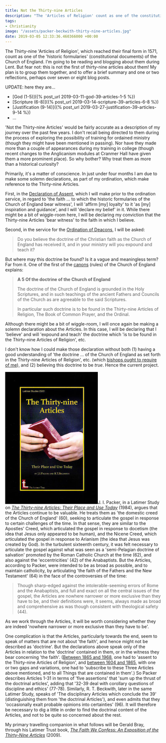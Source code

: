 ```yaml
---
title: Not the Thirty-nine Articles
description: "The 'Articles of Religion' count as one of the constitutional documents of the Church of England. I'm going to be blogging about them during Lent."
tags:
- Christianity
image: "/assets/packer-beckwith-thirty-nine-articles.jpg"
date: 2019-03-05 12:33:36.460366000 +00:00
---
```

The Thirty-nine 'Articles of Religion', which reached their final form in 1571, count as one of the 'historic formularies' (constitutional documents) of the Church of England. I'm going to be reading and blogging about them during Lent. But fear not: this is not the first of thirty-nine articles about them! My plan is to group them together, and to offer a brief summary and one or two reflections, perhaps over seven or eight blog posts.

UPDATE: here they are...

* [God (1-5)]({% post_url 2019-03-11-god-39-articles-1-5 %})
* [Scripture (6-8)]({% post_url 2019-03-14-scripture-39-articles-6-8 %})
* [Justification (9-14)]({% post_url 2019-03-27-justification-39-articles-9-14 %})
* ...

'Not the Thirty-nine Articles' would be fairly accurate as a description of my journey over the past few years. I don't recall being directed to them during the process of exploring the possibility of training for ordained ministry (though they might have been mentioned in passing). Nor have they made more than a couple of appearances during my training in college (though recent changes to the Anglicanism modules at Cranmer Hall have given them a more prominent place). So why bother? Why treat them as more than a historical curiosity?

Primarily, it's a matter of conscience. In just under four months I am due to make some solemn declarations, as part of my ordination, which make reference to the Thirty-nine Articles.

First, in the [Declaration of Assent](https://www.churchofengland.org/prayer-and-worship/worship-texts-and-resources/common-worship/ministry/declaration-assent), which I will make prior to the ordination service, in regard to 'the faith ... to which the historic formularies of the Church of England bear witness', I will 'affirm [my] loyalty' to it 'as [my] inspiration and guidance', and I will 'declare my belief' in it. While there might be a bit of wiggle-room here, I will be declaring my conviction that the Thirty-nine Articles 'bear witness' to the faith in which I believe.

Second, in the service for the [Ordination of Deacons](https://www.churchofengland.org/prayer-and-worship/worship-texts-and-resources/common-worship/ministry/common-worship-ordination-services#mm012), I will be asked:

> Do you believe the doctrine of the Christian faith as the Church of England has received it, and in your ministry will you expound and teach it?

But where may this doctrine be found? Is it a vague and meaningless term? Far from it. One of the first of the [canons](https://www.churchofengland.org/more/policy-and-thinking/canons-church-england/section-a#b5) (rules) of the Church of England explains:

> **A 5 Of the doctrine of the Church of England**
>
> The doctrine of the Church of England is grounded in the Holy Scriptures, and in such teachings of the ancient Fathers and Councils of the Church as are agreeable to the said Scriptures.
>
> In particular such doctrine is to be found in the Thirty-nine Articles of Religion, The Book of Common Prayer, and the Ordinal.

Although there might be a bit of wiggle-room, I will once again be making a solemn declaration about the Articles. In this case, I will be declaring that I 'believe' and will 'expound and teach' the doctrine which 'is to be found in the Thirty-nine Articles of Religion', etc.

I don't know how I could make those declaration without both (1) having a good understanding of 'the doctrine ... of the Church of England as set forth in the Thirty-nine Articles of Religion', etc. (which [bishops ought to require of me](https://www.churchofengland.org/more/policy-and-thinking/canons-church-england/section-c#b67)), and (2) believing this doctrine to be _true_. Hence the current project.

[<img alt="The Thirty-nine Articles: Their Place and Use Today, by J. I. Packer and R. T. Beckwith" src="/assets/packer-beckwith-thirty-nine-articles.jpg" class="alignright" />](https://www.latimertrust.org/product-page/the-thirty-nine-articles-their-place-and-use-today "The Thirty-nine Articles: Their Place and Use Today, by J. I. Packer and R. T. Beckwith")J. I. Packer, in a Latimer Study on [_The Thirty-nine Articles: Their Place and Use Today_](https://www.latimertrust.org/product-page/the-thirty-nine-articles-their-place-and-use-today) (1984), argues that the Articles continue to be valuable. He treats them as 'the domestic creed of the Church of England' (60), seeking to articulate the gospel in response to certain challenges of the time. In that sense, they are similar to the Apostles' Creed, which articulated the gospel in response to docetism (the idea that Jesus only appeared to be human), and the Nicene Creed, which articulated the gospel in response to Arianism (the idea that Jesus was created by God). In the turbulent sixteenth century, it was felt necessary to articulate the gospel against what was seen as a 'semi-Pelagian doctrine of salvation' promoted by the Roman Catholic Church at the time (62), and also against the 'eccentricities' (42) of the Anabaptists. But the Articles, according to Packer, were intended to be as broad as possible, and to maintain catholicity, by articulating 'the faith of the Fathers and the New Testament' (64) in the face of the controversies of the time:

> Though sharp-edged against the intolerable-seeming errors of Rome and the Anabaptists, and full and exact on all the central issues of the gospel, the Articles are nowhere narrower or more exclusive than they have to be, and their definitions were, it seems, always made as broad and comprehensive as was though consistent with theological safety (44).

As we work through the Articles, it will be worth considering whether they are indeed 'nowhere narrower or more exclusive than they have to be'.

One complication is that the Articles, particularly towards the end, seem to speak of matters that are not about 'the faith', and hence might not be described as 'doctrine'. But the declarations above speak only of the Articles in relation to the 'doctrine' contained in them, or in the witness they bear concerning 'the faith'. ([Between 1865 and 1968](http://churchsociety.org/issues_new/doctrine/39A/history/iss_doctrine_39A_history_subscription.asp), one had to 'assent to the Thirty-nine Articles of Religion', and [between 1604 and 1865](https://www.anglican.net/doctrines/1604-canon-law/#p1-3), with one or two gaps and variations, one had to 'subscribe to these Three Articles above mentioned, and to all Things that are contained in them'.) So Packer describes Articles 1-31 in terms of 'five assertions' that 'sum up the thrust of the doctrinal articles', adding that '32-39 deal with corollary questions of discipline and ethics' (77-78). Similarly, R. T. Beckwith, later in the same Latimer Study, speaks of 'The disciplinary Articles which conclude the 39' (distinguishing them from 'the doctrinal Articles'), and even admits that they 'occasionally exalt probable opinions into certainties' (96). It will therefore be necessary to dig a little in order to find the doctrinal content of the Articles, and not to be quite so concerned about the rest.

My primary travelling companion in what follows will be Gerald Bray, through his Latimer Trust book, [_The Faith We Confess: An Exposition of the Thirty-Nine Articles_](https://www.latimertrust.org/product-page/the-faith-we-confess) (2009).
